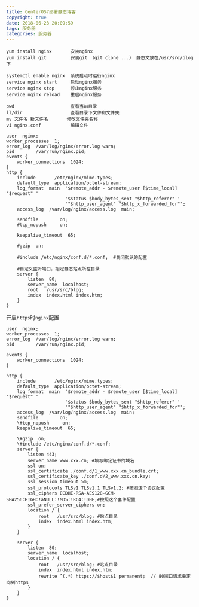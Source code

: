 ```yaml
---
title: CenterOS7部署静态博客
copyright: true
date: 2018-06-23 20:09:59
tags: 服务器
categories: 服务器
---
```


```
yum install nginx       安装nginx 
yum install git         安装git （git clone ...） 静态文放在/usr/src/blog下
```

```
systemctl enable nginx  系统启动时运行nginx
service nginx start     启动nginx服务
service nginx stop	    停止nginx服务
service nginx reload    重启nginx服务
```

```
pwd                     查看当前目录
ll/dir                  查看目录下文件和文件夹
mv 文件名 新文件名       修改文件夹名称
vi nginx.conf           编辑文件
```

    user  nginx;
    worker_processes  1;
    error_log  /var/log/nginx/error.log warn;
    pid        /var/run/nginx.pid;
    events {
        worker_connections  1024;
    }
    http {
        include       /etc/nginx/mime.types;
        default_type  application/octet-stream;
    	log_format  main  '$remote_addr - $remote_user [$time_local] "$request" '
                      	  '$status $body_bytes_sent "$http_referer" '
                          '"$http_user_agent" "$http_x_forwarded_for"';
        access_log  /var/log/nginx/access.log  main;
    
        sendfile        on;
        #tcp_nopush     on;
    
        keepalive_timeout  65;
    
        #gzip  on;
    
        #include /etc/nginx/conf.d/*.conf;  #关闭默认的配置
    
        #自定义监听端口，指定静态站点所在目录
        server {
            listen  80;
            server_name  localhost;
            root   /usr/src/blog;
            index  index.html index.htm;
        }
    }
开启`https`时`nginx`配置

```
user  nginx;
worker_processes  1;
error_log  /var/log/nginx/error.log warn;
pid        /var/run/nginx.pid;

events {
    worker_connections  1024;
}

http {
    include       /etc/nginx/mime.types;
    default_type  application/octet-stream;
    log_format  main  '$remote_addr - $remote_user [$time_local] "$request" '
                      '$status $body_bytes_sent "$http_referer" '
                      '"$http_user_agent" "$http_x_forwarded_for"';
    access_log  /var/log/nginx/access.log  main;
    sendfile        on;
    \#tcp_nopush     on;
    keepalive_timeout  65;

    \#gzip  on;
    \#include /etc/nginx/conf.d/*.conf;
    server {
        listen 443;
        server_name www.xxx.cn; #填写绑定证书的域名
        ssl on;
        ssl_certificate ./conf.d/1_www.xxx.cn_bundle.crt;
        ssl_certificate_key ./conf.d/2_www.xxx.cn.key;
        ssl_session_timeout 5m;
        ssl_protocols TLSv1 TLSv1.1 TLSv1.2; #按照这个协议配置
        ssl_ciphers ECDHE-RSA-AES128-GCM-SHA256:HIGH:!aNULL:!MD5:!RC4:!DHE;#按照这个套件配置
        ssl_prefer_server_ciphers on;
        location / {
            root   /usr/src/blog; #站点目录
            index  index.html index.htm;
        }
    }  

    server {
    	listen  80;
    	server_name  localhost; 
      	location / {
         	root   /usr/src/blog; #站点目录
         	index  index.html index.htm;
          	rewrite ^(.*) https://$host$1 permanent;  // 80端口请求重定向到https
      	}
    }
}
```
